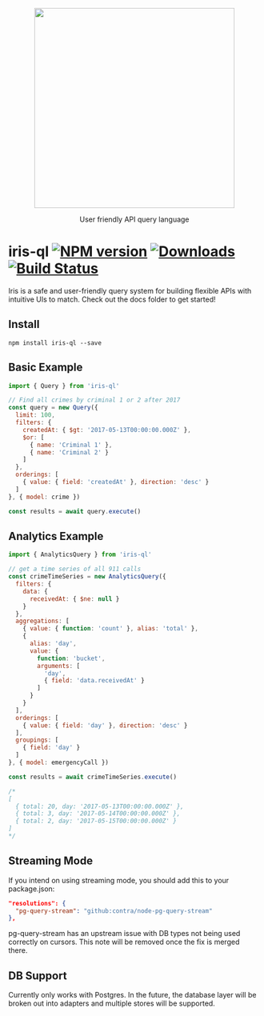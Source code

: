 <p align='center'>
  <img src='https://user-images.githubusercontent.com/425716/61729355-00d7c480-ad45-11e9-90ee-6f2947e00515.png' width='400'/>
  <p align='center'>User friendly API query language</p>
</p>

# iris-ql [![NPM version][npm-image]][npm-url] [![Downloads][downloads-image]][npm-url] [![Build Status][travis-image]][travis-url]

Iris is a safe and user-friendly query system for building flexible APIs with intuitive UIs to match. Check out the docs folder to get started!

## Install

```
npm install iris-ql --save
```

## Basic Example

```js
import { Query } from 'iris-ql'

// Find all crimes by criminal 1 or 2 after 2017
const query = new Query({
  limit: 100,
  filters: {
    createdAt: { $gt: '2017-05-13T00:00:00.000Z' },
    $or: [
      { name: 'Criminal 1' },
      { name: 'Criminal 2' }
    ]
  },
  orderings: [
    { value: { field: 'createdAt' }, direction: 'desc' }
  ]
}, { model: crime })

const results = await query.execute()
```

## Analytics Example

```js
import { AnalyticsQuery } from 'iris-ql'

// get a time series of all 911 calls
const crimeTimeSeries = new AnalyticsQuery({
  filters: {
    data: {
      receivedAt: { $ne: null }
    }
  },
  aggregations: [
    { value: { function: 'count' }, alias: 'total' },
    {
      alias: 'day',
      value: {
        function: 'bucket',
        arguments: [
          'day',
          { field: 'data.receivedAt' }
        ]
      }
    }
  ],
  orderings: [
    { value: { field: 'day' }, direction: 'desc' }
  ],
  groupings: [
    { field: 'day' }
  ]
}, { model: emergencyCall })

const results = await crimeTimeSeries.execute()

/*
[
  { total: 20, day: '2017-05-13T00:00:00.000Z' },
  { total: 3, day: '2017-05-14T00:00:00.000Z' },
  { total: 2, day: '2017-05-15T00:00:00.000Z' }
]
*/
```

## Streaming Mode

If you intend on using streaming mode, you should add this to your package.json:

```json
"resolutions": {
  "pg-query-stream": "github:contra/node-pg-query-stream"
},
```

pg-query-stream has an upstream issue with DB types not being used correctly on cursors. This note will be removed once the fix is merged there.


## DB Support

Currently only works with Postgres. In the future, the database layer will be broken out into adapters and multiple stores will be supported.

[downloads-image]: http://img.shields.io/npm/dm/iris-ql.svg
[npm-url]: https://npmjs.org/package/iris-ql
[npm-image]: http://img.shields.io/npm/v/iris-ql.svg

[travis-url]: https://travis-ci.org/staeco/iris-ql
[travis-image]: https://travis-ci.org/staeco/iris-ql.png?branch=master
